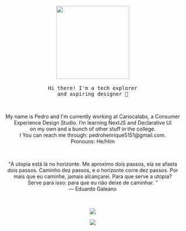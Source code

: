 <!-- Header -->
<p align="center" >
 <img src='https://media.giphy.com/media/GFtsjaDVJnoNa/giphy.gif' width='200'>
 </br>
 </br>
 <samp>
  Hi there! I'm a tech explorer</br>and aspiring designer 👋
 </samp>
</p>
</br>

<!-- About me -->
 <p align="center" >
  My name is Pedro and I'm currently working at Cariocalabs, a Consumer</br> Experience Design Studio. I’m learning NextJS and Declarative UI</br>on my own and a bunch of other stuff in the college.</br> I You can reach me through: pedrohenrique5151@gmail.com.</br>Pronouns: He/Him
 </p>

</br>

<!-- Quote -->
<p align="center" >
 <q>A utopia está lá no horizonte. Me aproximo dois passos, ela se afasta</br>dois passos. Caminho dez passos, e o horizonte corre dez passos. Por</br>mais que eu caminhe, jamais alcançarei. Para que serve a utopia?</br>Serve para isso: para que eu não deixe de caminhar.
 </q>
</br>
― Eduardo Galeano
</p>
</br>


<!-- Github Stats -->
<p align="center" >
 <img src="https://github-readme-stats.vercel.app/api?username=predosoares&show_icons=true&theme=graywhite" />
</p>

<p align="center" >
 <a href="https://www.linkedin.com/in/pedro-soares-0a075916a/">
 <img src="https://img.shields.io/badge/linkedin--%238f2d07?style=for-the-badge&logo=linkedin&logoColor=white" />
 </a>

</p>
